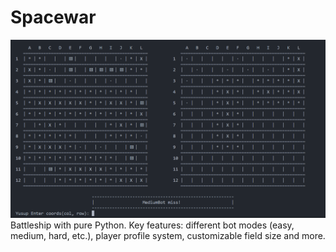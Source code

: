 # Spacewar
![Overview](screenshots/1.png)
Battleship with pure Python. 
Key features: different bot modes (easy, medium, hard, etc.), player profile system, customizable field size and more.